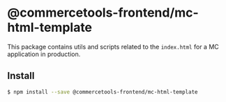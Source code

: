 # @commercetools-frontend/mc-html-template

This package contains utils and scripts related to the `index.html` for a MC application in production.

## Install

```bash
$ npm install --save @commercetools-frontend/mc-html-template
```

